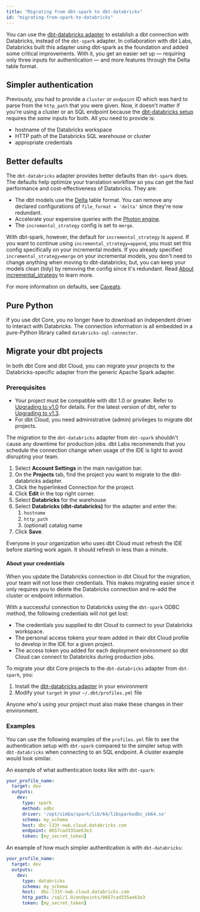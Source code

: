 ```yaml
---
title: "Migrating from dbt-spark to dbt-databricks"
id: "migrating-from-spark-to-databricks"
---
```


You can use the [dbt-databricks adapter](https://github.com/databricks/dbt-databricks) to establish a dbt connection with Databricks, instead of the `dbt-spark` adapter. In collaboration with dbt Labs, Databricks built this adapter using dbt-spark as the foundation and added some critical improvements. With it, you get an easier set up &mdash; requiring only three inputs for authentication &mdash; and more features through the Delta table format.

## Simpler authentication

Previously, you had to provide a `cluster` or `endpoint` ID which was hard to parse from the `http_path` that you were given. Now, it doesn't matter if you're using a cluster or an SQL endpoint because the [dbt-databricks setup](/reference/warehouse-setups/databricks-setup) requires the _same_ inputs for both. All you need to provide is:
- hostname of the Databricks workspace
- HTTP path of the Databricks SQL warehouse or cluster
- appropriate credentials

## Better defaults

The `dbt-databricks` adapter provides better defaults than `dbt-spark` does. The defaults help optimize your translation workflow so you can get the fast performance and cost-effectiveness of Databricks. They are:

- The dbt models use the [Delta](https://docs.databricks.com/delta/index.html) table format. You can remove any declared configurations of `file_format = 'delta'` since they're now redundant.
- Accelerate your expensive queries with the [Photon engine](https://docs.databricks.com/runtime/photon.html).
- The `incremental_strategy` config is set to `merge`.

With dbt-spark, however, the default for `incremental_strategy` is `append`. If you want to continue using `incremental_strategy=append`, you must set this config specifically on your incremental models. If you already specified `incremental_strategy=merge` on your incremental models, you don't need to change anything when moving to dbt-databricks; but, you can keep your models clean (tidy) by removing the config since it's redundant. Read [About incremental_strategy](/docs/build/incremental-models#about-incremental_strategy) to learn more.

For more information on defaults, see [Caveats](/reference/warehouse-setups/databricks-setup#caveats).

## Pure Python

If you use dbt Core, you no longer have to download an independent driver to interact with Databricks. The connection information is all embedded in a pure-Python library called `databricks-sql-connector`.


## Migrate your dbt projects

In both dbt Core and dbt Cloud, you can migrate your projects to the Databricks-specific adapter from the generic Apache Spark adapter.

### Prerequisites

- Your project must be compatible with dbt 1.0 or greater. Refer to [Upgrading to v1.0](/guides/migration/versions/upgrading-to-v1.0) for details. For the latest version of dbt, refer to [Upgrading to v1.3](/guides/migration/versions/upgrading-to-v1.3).
- For dbt Cloud, you need administrative (admin) privileges to migrate dbt projects.

<!-- tabs for dbt Cloud and dbt Core -->
<Tabs>

<TabItem value="cloud" label="dbt Cloud">

The migration to the `dbt-databricks` adapter from `dbt-spark` shouldn't cause any downtime for production jobs. dbt Labs recommends that you schedule the connection change when usage of the IDE is light to avoid disrupting your team.

1. Select **Account Settings** in the main navigation bar.
2. On the **Projects** tab, find the project you want to migrate to the dbt-databricks adapter.
3. Click the hyperlinked Connection for the project.
4. Click **Edit** in the top right corner.
5. Select **Databricks** for the warehouse
6. Select **Databricks (dbt-databricks)** for the adapter and enter the:
    1. `hostname`
    2. `http_path`
    3. (optional) catalog name
7. Click **Save**.

Everyone in your organization who uses dbt Cloud must refresh the IDE before starting work again. It should refresh in less than a minute.

#### About your credentials

When you update the Databricks connection in dbt Cloud for the migration, your team will not lose their credentials. This makes migrating easier since it only requires you to delete the Databricks connection and re-add the cluster or endpoint information.

With a successful connection to Databricks using the `dbt-spark` ODBC method, the following credentials will not get lost:

- The credentials you supplied to dbt Cloud to connect to your Databricks workspace.
- The personal access tokens your team added in their dbt Cloud profile to develop in the IDE for a given project.
- The access token you added for each deployment environment so dbt Cloud can connect to Databricks during production jobs.

</TabItem>

<TabItem value="core" label="dbt Core">

To migrate your dbt Core projects to the `dbt-databricks` adapter from `dbt-spark`, you:
1. Install the [dbt-databricks adapter](https://github.com/databricks/dbt-databricks) in your environment
1. Modify your `target` in your `~/.dbt/profiles.yml` file

Anyone who's using your project must also make these changes in their environment.

</TabItem>

</Tabs>

<!-- End tabs for dbt Cloud and dbt Core -->

### Examples

You can use the following examples of the `profiles.yml` file to see the authentication setup with `dbt-spark` compared to the simpler setup with `dbt-databricks` when connecting to an SQL endpoint. A cluster example would look similar.


An example of what authentication looks like with `dbt-spark`:

<File name='~/.dbt/profiles.yml'>

```yaml
your_profile_name:
  target: dev
  outputs:
    dev:
      type: spark
      method: odbc
      driver: '/opt/simba/spark/lib/64/libsparkodbc_sb64.so'
      schema: my_schema
      host: dbc-l33t-nwb.cloud.databricks.com
      endpoint: 8657cad335ae63e3
      token: [my_secret_token]

```

</File>

An example of how much simpler authentication is with `dbt-databricks`:

<File name='~/.dbt/profiles.yml'>

```yaml
your_profile_name:
  target: dev
  outputs:
    dev:
      type: databricks
      schema: my_schema
      host:  dbc-l33t-nwb.cloud.databricks.com
      http_path: /sql/1.0/endpoints/8657cad335ae63e3
      token: [my_secret_token]
```

</File>

